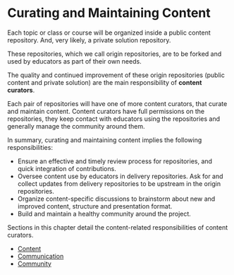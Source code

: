 # Curating and Maintaining Content

Each topic or class or course will be organized inside a public content repository.
And, very likely, a private solution repository.

These repositories, which we call origin repositories, are to be forked and used by educators as part of their own needs.

The quality and continued improvement of these origin repositories (public content and private solution) are the main responsibility of **content curators**.

Each pair of repositories will have one of more content curators, that curate and maintain content.
Content curators have full permissions on the repositories, they keep contact with educators using the repositories and generally manage the community around them.

In summary, curating and maintaining content implies the following responsibilities:

- Ensure an effective and timely review process for repositories, and quick integration of contributions.
- Oversee content use by educators in delivery repositories.
  Ask for and collect updates from delivery repositories to be upstream in the origin repositories.
- Organize content-specific discussions to brainstorm about new and improved content, structure and presentation format.
- Build and maintain a healthy community around the project.

Sections in this chapter detail the content-related responsibilities of content curators.

- [Content](../../content/reading/read.md)
- [Communication](../../communication/reading/read.md)
- [Community](../../community/reading/read.md)
